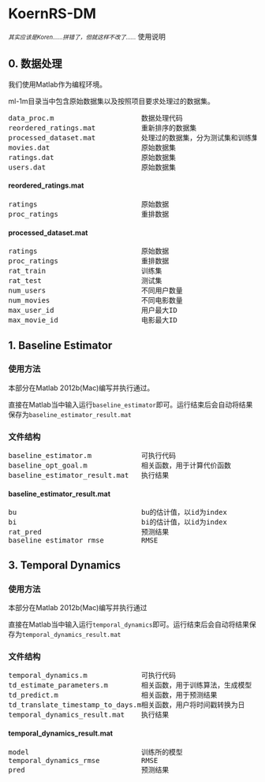 KoernRS-DM
==========
<small><em>其实应该是Koren……拼错了，但就这样不改了……</em></small>
使用说明
## 0. 数据处理
我们使用Matlab作为编程环境。

ml-1m目录当中包含原始数据集以及按照项目要求处理过的数据集。

<pre>
data_proc.m						数据处理代码
reordered_ratings.mat           重新排序的数据集
processed_dataset.mat           处理过的数据集，分为测试集和训练集
movies.dat						原始数据集
ratings.dat						原始数据集
users.dat						原始数据集
</pre>

#### reordered_ratings.mat
<pre>
ratings							原始数据
proc_ratings					重排数据
</pre>

#### processed_dataset.mat
<pre>
ratings							原始数据
proc_ratings					重排数据
rat_train						训练集
rat_test						测试集
num_users						不同用户数量
num_movies						不同电影数量
max_user_id						用户最大ID
max_movie_id					电影最大ID
</pre>

## 1. Baseline Estimator
### 使用方法
本部分在Matlab 2012b(Mac)编写并执行通过。

直接在Matlab当中输入运行`baseline_estimator`即可。运行结束后会自动将结果保存为`baseline_estimator_result.mat`

### 文件结构
<pre>
baseline_estimator.m			可执行代码
baseline_opt_goal.m				相关函数，用于计算代价函数
baseline_estimator_result.mat	执行结果
</pre>

#### baseline_estimator_result.mat
<pre>
bu								bu的估计值，以id为index
bi								bi的估计值，以id为index
rat_pred						预测结果
baseline_estimator_rmse			RMSE
</pre>

## 3. Temporal Dynamics
### 使用方法
本部分在Matlab 2012b(Mac)编写并执行通过

直接在Matlab当中输入运行`temporal_dynamics`即可。运行结束后会自动将结果保存为`temporal_dynamics_result.mat`

### 文件结构
<pre>
temporal_dynamics.m             可执行代码
td_estimate_parameters.m        相关函数，用于训练算法，生成模型
td_predict.m                    相关函数，用于预测结果
td_translate_timestamp_to_days.m相关函数，用户将时间戳转换为日
temporal_dynamics_result.mat    执行结果
</pre>

#### temporal_dynamics_result.mat
<pre>
model                           训练所的模型
temporal_dynamics_rmse          RMSE
pred                            预测结果
</pre>